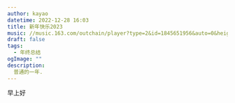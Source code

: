 ```yaml
---
author: kayao
datetime: 2022-12-28 16:03
title: 新年快乐2023
music: //music.163.com/outchain/player?type=2&id=1845651956&auto=0&height=66
draft: false
tags:
  - 年终总结
ogImage: ""
description:
  普通的一年.
---
```


早上好
